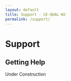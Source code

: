 ```yaml
---
layout: default
title: Support - CE-QUAL-W2
permalink: /support/
---
```


# Support

## Getting Help

Under Construction